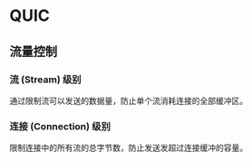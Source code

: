 # QUIC

## 流量控制

### 流 (Stream) 级别

通过限制流可以发送的数据量，防止单个流消耗连接的全部缓冲区。

### 连接 (Connection) 级别

限制连接中的所有流的总字节数，防止发送发超过连接缓冲的容量。
